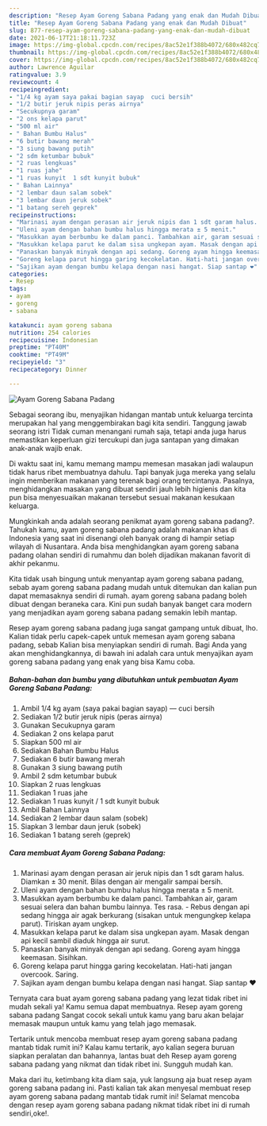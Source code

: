 ```yaml
---
description: "Resep Ayam Goreng Sabana Padang yang enak dan Mudah Dibuat"
title: "Resep Ayam Goreng Sabana Padang yang enak dan Mudah Dibuat"
slug: 877-resep-ayam-goreng-sabana-padang-yang-enak-dan-mudah-dibuat
date: 2021-06-17T21:18:11.723Z
image: https://img-global.cpcdn.com/recipes/8ac52e1f388b4072/680x482cq70/ayam-goreng-sabana-padang-foto-resep-utama.jpg
thumbnail: https://img-global.cpcdn.com/recipes/8ac52e1f388b4072/680x482cq70/ayam-goreng-sabana-padang-foto-resep-utama.jpg
cover: https://img-global.cpcdn.com/recipes/8ac52e1f388b4072/680x482cq70/ayam-goreng-sabana-padang-foto-resep-utama.jpg
author: Lawrence Aguilar
ratingvalue: 3.9
reviewcount: 4
recipeingredient:
- "1/4 kg ayam saya pakai bagian sayap  cuci bersih"
- "1/2 butir jeruk nipis peras airnya"
- "Secukupnya garam"
- "2 ons kelapa parut"
- "500 ml air"
- " Bahan Bumbu Halus"
- "6 butir bawang merah"
- "3 siung bawang putih"
- "2 sdm ketumbar bubuk"
- "2 ruas lengkuas"
- "1 ruas jahe"
- "1 ruas kunyit  1 sdt kunyit bubuk"
- " Bahan Lainnya"
- "2 lembar daun salam sobek"
- "3 lembar daun jeruk sobek"
- "1 batang sereh geprek"
recipeinstructions:
- "Marinasi ayam dengan perasan air jeruk nipis dan 1 sdt garam halus. Diamkan ± 30 menit. Bilas dengan air mengalir sampai bersih."
- "Uleni ayam dengan bahan bumbu halus hingga merata ± 5 menit."
- "Masukkan ayam berbumbu ke dalam panci. Tambahkan air, garam sesuai selera dan bahan bumbu lainnya. Tes rasa. Rebus dengan api sedang hingga air agak berkurang (sisakan untuk mengungkep kelapa parut). Tiriskan ayam ungkep."
- "Masukkan kelapa parut ke dalam sisa ungkepan ayam. Masak dengan api kecil sambil diaduk hingga air surut."
- "Panaskan banyak minyak dengan api sedang. Goreng ayam hingga keemasan. Sisihkan."
- "Goreng kelapa parut hingga garing kecokelatan. Hati-hati jangan overcook. Saring."
- "Sajikan ayam dengan bumbu kelapa dengan nasi hangat. Siap santap ❤"
categories:
- Resep
tags:
- ayam
- goreng
- sabana

katakunci: ayam goreng sabana 
nutrition: 254 calories
recipecuisine: Indonesian
preptime: "PT40M"
cooktime: "PT49M"
recipeyield: "3"
recipecategory: Dinner

---
```



![Ayam Goreng Sabana Padang](https://img-global.cpcdn.com/recipes/8ac52e1f388b4072/680x482cq70/ayam-goreng-sabana-padang-foto-resep-utama.jpg)

Sebagai seorang ibu, menyajikan hidangan mantab untuk keluarga tercinta merupakan hal yang menggembirakan bagi kita sendiri. Tanggung jawab seorang istri Tidak cuman menangani rumah saja, tetapi anda juga harus memastikan keperluan gizi tercukupi dan juga santapan yang dimakan anak-anak wajib enak.

Di waktu  saat ini, kamu memang mampu memesan masakan jadi walaupun tidak harus ribet membuatnya dahulu. Tapi banyak juga mereka yang selalu ingin memberikan makanan yang terenak bagi orang tercintanya. Pasalnya, menghidangkan masakan yang dibuat sendiri jauh lebih higienis dan kita pun bisa menyesuaikan makanan tersebut sesuai makanan kesukaan keluarga. 



Mungkinkah anda adalah seorang penikmat ayam goreng sabana padang?. Tahukah kamu, ayam goreng sabana padang adalah makanan khas di Indonesia yang saat ini disenangi oleh banyak orang di hampir setiap wilayah di Nusantara. Anda bisa menghidangkan ayam goreng sabana padang olahan sendiri di rumahmu dan boleh dijadikan makanan favorit di akhir pekanmu.

Kita tidak usah bingung untuk menyantap ayam goreng sabana padang, sebab ayam goreng sabana padang mudah untuk ditemukan dan kalian pun dapat memasaknya sendiri di rumah. ayam goreng sabana padang boleh dibuat dengan beraneka cara. Kini pun sudah banyak banget cara modern yang menjadikan ayam goreng sabana padang semakin lebih mantap.

Resep ayam goreng sabana padang juga sangat gampang untuk dibuat, lho. Kalian tidak perlu capek-capek untuk memesan ayam goreng sabana padang, sebab Kalian bisa menyiapkan sendiri di rumah. Bagi Anda yang akan menghidangkannya, di bawah ini adalah cara untuk menyajikan ayam goreng sabana padang yang enak yang bisa Kamu coba.

<!--inarticleads1-->

##### Bahan-bahan dan bumbu yang dibutuhkan untuk pembuatan Ayam Goreng Sabana Padang:

1. Ambil 1/4 kg ayam (saya pakai bagian sayap) — cuci bersih
1. Sediakan 1/2 butir jeruk nipis (peras airnya)
1. Gunakan Secukupnya garam
1. Sediakan 2 ons kelapa parut
1. Siapkan 500 ml air
1. Sediakan  Bahan Bumbu Halus
1. Sediakan 6 butir bawang merah
1. Gunakan 3 siung bawang putih
1. Ambil 2 sdm ketumbar bubuk
1. Siapkan 2 ruas lengkuas
1. Sediakan 1 ruas jahe
1. Sediakan 1 ruas kunyit / 1 sdt kunyit bubuk
1. Ambil  Bahan Lainnya
1. Sediakan 2 lembar daun salam (sobek)
1. Siapkan 3 lembar daun jeruk (sobek)
1. Sediakan 1 batang sereh (geprek)




<!--inarticleads2-->

##### Cara membuat Ayam Goreng Sabana Padang:

1. Marinasi ayam dengan perasan air jeruk nipis dan 1 sdt garam halus. Diamkan ± 30 menit. Bilas dengan air mengalir sampai bersih.
1. Uleni ayam dengan bahan bumbu halus hingga merata ± 5 menit.
1. Masukkan ayam berbumbu ke dalam panci. Tambahkan air, garam sesuai selera dan bahan bumbu lainnya. Tes rasa. - Rebus dengan api sedang hingga air agak berkurang (sisakan untuk mengungkep kelapa parut). Tiriskan ayam ungkep.
1. Masukkan kelapa parut ke dalam sisa ungkepan ayam. Masak dengan api kecil sambil diaduk hingga air surut.
1. Panaskan banyak minyak dengan api sedang. Goreng ayam hingga keemasan. Sisihkan.
1. Goreng kelapa parut hingga garing kecokelatan. Hati-hati jangan overcook. Saring.
1. Sajikan ayam dengan bumbu kelapa dengan nasi hangat. Siap santap ❤




Ternyata cara buat ayam goreng sabana padang yang lezat tidak ribet ini mudah sekali ya! Kamu semua dapat membuatnya. Resep ayam goreng sabana padang Sangat cocok sekali untuk kamu yang baru akan belajar memasak maupun untuk kamu yang telah jago memasak.

Tertarik untuk mencoba membuat resep ayam goreng sabana padang mantab tidak rumit ini? Kalau kamu tertarik, ayo kalian segera buruan siapkan peralatan dan bahannya, lantas buat deh Resep ayam goreng sabana padang yang nikmat dan tidak ribet ini. Sungguh mudah kan. 

Maka dari itu, ketimbang kita diam saja, yuk langsung aja buat resep ayam goreng sabana padang ini. Pasti kalian tak akan menyesal membuat resep ayam goreng sabana padang mantab tidak rumit ini! Selamat mencoba dengan resep ayam goreng sabana padang nikmat tidak ribet ini di rumah sendiri,oke!.

